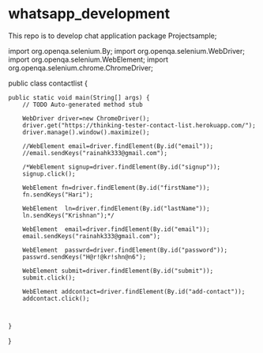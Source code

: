 # whatsapp_development
This repo is to develop chat application
package Projectsample;

import org.openqa.selenium.By;
import org.openqa.selenium.WebDriver;
import org.openqa.selenium.WebElement;
import org.openqa.selenium.chrome.ChromeDriver;

public class contactlist {

	public static void main(String[] args) {
		// TODO Auto-generated method stub
		
		WebDriver driver=new ChromeDriver();
		driver.get("https://thinking-tester-contact-list.herokuapp.com/");
		driver.manage().window().maximize();
		
		//WebElement email=driver.findElement(By.id("email"));
		//email.sendKeys("rainahk333@gmail.com");

		/*WebElement signup=driver.findElement(By.id("signup"));
		signup.click();
		
		WebElement fn=driver.findElement(By.id("firstName"));
		fn.sendKeys("Hari");
		
		WebElement  ln=driver.findElement(By.id("lastName"));
		ln.sendKeys("Krishnan");*/
		
		WebElement  email=driver.findElement(By.id("email"));
		email.sendKeys("rainahk333@gmail.com");
		
		WebElement  passwrd=driver.findElement(By.id("password"));
		passwrd.sendKeys("H@r!@kr!shn@n6");
		
		WebElement submit=driver.findElement(By.id("submit"));
		submit.click();
		
		WebElement addcontact=driver.findElement(By.id("add-contact"));
		addcontact.click();
		
		
		
	}

}
